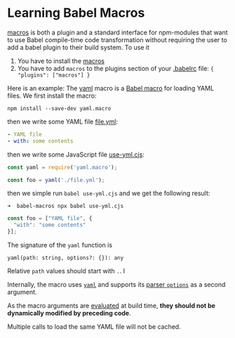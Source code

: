# Learning Babel Macros

[macros][] is both a plugin and a standard interface for npm-modules that want to use Babel compile-time code transformation without requiring the user to add a babel plugin to their build system. To use it 

1. You have to install the [macros][]
2. You have to add `macros` to the plugins section of your [.babelrc](/.babelrc) file: `{ "plugins": ["macros"] }`

Here is an example: The [yaml][] macro is a [Babel macro](https://github.com/kentcdodds/babel-plugin-macros) for loading YAML files. We first install the macro:

```
npm install --save-dev yaml.macro
```

then we write some YAML file [file.yml](/file.yml):

```yaml
- YAML file
- with: some contents
```

then we write some JavaScript file [use-yml.cjs](/use-yml.cjs):

```js
const yaml = require('yaml.macro');

const foo = yaml('./file.yml');
```

then we simple run `babel use-yml.cjs` and we get the following result:

`➜  babel-macros npx babel use-yml.cjs`
```js
const foo = ["YAML file", {
  "with": "some contents"
}];
```

The signature of the `yaml` function is 

`yaml(path: string, options?: {}): any`

Relative `path` values should start with `.`. I

Internally, the macro uses [`yaml`](https://www.npmjs.com/package/yaml) and supports its [parser `options`](https://eemeli.org/yaml/#options) as a second argument. 

As the macro arguments are [evaluated](https://github.com/babel/babel/blob/master/packages/babel-traverse/src/path/evaluation.js) at build time, **they should not be dynamically modified by preceding code**.

Multiple calls to load the same YAML file will not be cached.

[macros]: https://www.npmjs.com/package/babel-plugin-macros 
[yaml]: https://github.com/eemeli/yaml.macro/tree/master